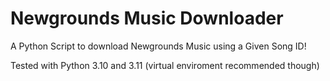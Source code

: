 # Newgrounds Music Downloader
A Python Script to download Newgrounds Music using a Given Song ID!

Tested with Python 3.10 and 3.11 (virtual enviroment recommended though)
